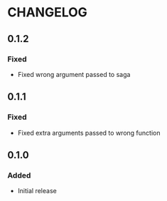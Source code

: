 # CHANGELOG

## 0.1.2
### Fixed
- Fixed wrong argument passed to saga

## 0.1.1
### Fixed
- Fixed extra arguments passed to wrong function

## 0.1.0
### Added
- Initial release
